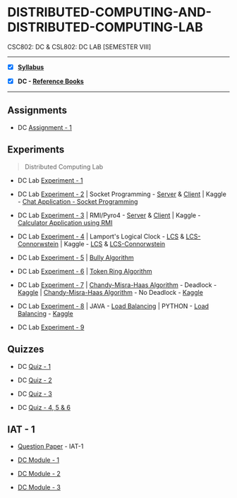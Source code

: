 # DISTRIBUTED-COMPUTING-AND-DISTRIBUTED-COMPUTING-LAB
 CSC802: DC & CSL802: DC LAB [SEMESTER VIII]

---
 
 - [X] **[Syllabus](https://github.com/Amey-Thakur/DISTRIBUTED-COMPUTING-AND-DISTRIBUTED-COMPUTING-LAB/blob/main/MU%20SEM%20VIII%20SYLLABUS.pdf)**
 
 - [X] **DC - [Reference Books](https://github.com/Amey-Thakur/DISTRIBUTED-COMPUTING-AND-DISTRIBUTED-COMPUTING-LAB/tree/main/Reference%20Books)**

---

## Assignments

 - DC [Assignment - 1](https://github.com/Amey-Thakur/DISTRIBUTED-COMPUTING-AND-DISTRIBUTED-COMPUTING-LAB/blob/main/Assignments/AMEY_B-50_DC_ASSIGNMENT-1.pdf)


## Experiments 
 
 >Distributed Computing Lab
 
 - DC Lab [Experiment - 1](https://github.com/Amey-Thakur/DISTRIBUTED-COMPUTING-AND-DISTRIBUTED-COMPUTING-LAB/blob/main/Experiments/Experiment%201/AMEY_B-50_DCL_EXPERIMENT-1.pdf)
 
 - DC Lab [Experiment - 2](https://github.com/Amey-Thakur/DISTRIBUTED-COMPUTING-AND-DISTRIBUTED-COMPUTING-LAB/blob/main/Experiments/Experiment%202/AMEY_B-50_DCL_EXPERIMENT-2.pdf) | Socket Programming - [Server](https://github.com/Amey-Thakur/DISTRIBUTED-COMPUTING-AND-DISTRIBUTED-COMPUTING-LAB/blob/main/Experiments/Experiment%202/server.py) & [Client](https://github.com/Amey-Thakur/DISTRIBUTED-COMPUTING-AND-DISTRIBUTED-COMPUTING-LAB/blob/main/Experiments/Experiment%202/client.py) | Kaggle - [Chat Application - Socket Programming](https://www.kaggle.com/ameythakur20/chat-application-socket-programming)
 
 - DC Lab [Experiment - 3](https://github.com/Amey-Thakur/DISTRIBUTED-COMPUTING-AND-DISTRIBUTED-COMPUTING-LAB/blob/main/Experiments/Experiment%203/AMEY_B-50_DCL_EXPERIMENT-3.pdf) | RMI/Pyro4 - [Server](https://github.com/Amey-Thakur/DISTRIBUTED-COMPUTING-AND-DISTRIBUTED-COMPUTING-LAB/blob/main/Experiments/Experiment%203/server.py) & [Client](https://github.com/Amey-Thakur/DISTRIBUTED-COMPUTING-AND-DISTRIBUTED-COMPUTING-LAB/blob/main/Experiments/Experiment%203/client.py) | Kaggle - [Calculator Application using RMI](https://www.kaggle.com/ameythakur20/calculator-application-using-rmi)
 
 - DC Lab [Experiment - 4](https://github.com/Amey-Thakur/DISTRIBUTED-COMPUTING-AND-DISTRIBUTED-COMPUTING-LAB/blob/main/Experiments/Experiment%204/AMEY_B-50_DCL_EXPERIMENT-4.pdf) | Lamport's Logical Clock - [LCS](https://github.com/Amey-Thakur/DISTRIBUTED-COMPUTING-AND-DISTRIBUTED-COMPUTING-LAB/blob/main/Experiments/Experiment%204/LCS.py) & [LCS-Connorwstein](https://github.com/Amey-Thakur/DISTRIBUTED-COMPUTING-AND-DISTRIBUTED-COMPUTING-LAB/blob/main/Experiments/Experiment%204/LCS-Connorwstein.py) | Kaggle - [LCS](https://www.kaggle.com/ameythakur20/lamport-s-logical-clock-lcs) & [LCS-Connorwstein](https://www.kaggle.com/ameythakur20/lamport-s-logical-clock-lcs-connorwstein)
 
 - DC Lab [Experiment - 5](https://github.com/Amey-Thakur/DISTRIBUTED-COMPUTING-AND-DISTRIBUTED-COMPUTING-LAB/blob/main/Experiments/Experiment%205/AMEY_B-50_DCL_EXPERIMENT-5.pdf) | [Bully Algorithm](https://github.com/Amey-Thakur/DISTRIBUTED-COMPUTING-AND-DISTRIBUTED-COMPUTING-LAB/blob/main/Experiments/Experiment%205/Bully.java)
 
 - DC Lab [Experiment - 6](https://github.com/Amey-Thakur/DISTRIBUTED-COMPUTING-AND-DISTRIBUTED-COMPUTING-LAB/blob/main/Experiments/Experiment%206/AMEY_B-50_DCL_EXPERIMENT-6.pdf) | [Token Ring Algorithm](https://github.com/Amey-Thakur/DISTRIBUTED-COMPUTING-AND-DISTRIBUTED-COMPUTING-LAB/blob/main/Experiments/Experiment%206/TokenRing.java)
 
 - DC Lab [Experiment - 7](https://github.com/Amey-Thakur/DISTRIBUTED-COMPUTING-AND-DISTRIBUTED-COMPUTING-LAB/blob/main/Experiments/Experiment%207/AMEY_B-50_DCL_EXPERIMENT-7.pdf) | [Chandy-Misra-Haas Algorithm](https://github.com/Amey-Thakur/DISTRIBUTED-COMPUTING-AND-DISTRIBUTED-COMPUTING-LAB/blob/main/Experiments/Experiment%207/ChandyMisraHaas%20(Deadlock).py) - Deadlock - [Kaggle](https://www.kaggle.com/ameythakur20/chandy-misra-haas-algorithm-deadlock) | [Chandy-Misra-Haas Algorithm](https://github.com/Amey-Thakur/DISTRIBUTED-COMPUTING-AND-DISTRIBUTED-COMPUTING-LAB/blob/main/Experiments/Experiment%207/ChandyMisraHaas%20(No%20Deadlock).py) - No Deadlock - [Kaggle](https://www.kaggle.com/ameythakur20/chandy-misra-haas-algorithm-no-deadlock)
 
 - DC Lab [Experiment - 8](https://github.com/Amey-Thakur/DISTRIBUTED-COMPUTING-AND-DISTRIBUTED-COMPUTING-LAB/blob/main/Experiments/Experiment%208/AMEY_B-50_DCL_EXPERIMENT-8.pdf) | JAVA - [Load Balancing](https://github.com/Amey-Thakur/DISTRIBUTED-COMPUTING-AND-DISTRIBUTED-COMPUTING-LAB/blob/main/Experiments/Experiment%208/LoadBalancing.java) | PYTHON - [Load Balancing](https://github.com/Amey-Thakur/DISTRIBUTED-COMPUTING-AND-DISTRIBUTED-COMPUTING-LAB/blob/main/Experiments/Experiment%208/LoadBalancing.py) - [Kaggle](https://www.kaggle.com/ameythakur20/load-balancing)
 
 - DC Lab [Experiment - 9](https://github.com/Amey-Thakur/DISTRIBUTED-COMPUTING-AND-DISTRIBUTED-COMPUTING-LAB/blob/main/Experiments/Experiment%209/AMEY_B-50_DCL_EXPERIMENT-9.pdf) 


## Quizzes 
 
 - DC [Quiz - 1](https://github.com/Amey-Thakur/DISTRIBUTED-COMPUTING-AND-DISTRIBUTED-COMPUTING-LAB/blob/main/Quizzes/DC_1_FH_22%5Bco1%5D.pdf)
 
 - DC [Quiz - 2](https://github.com/Amey-Thakur/DISTRIBUTED-COMPUTING-AND-DISTRIBUTED-COMPUTING-LAB/blob/main/Quizzes/DS_2_FH_22%5Bco2%5D.pdf)
 
 - DC [Quiz - 3](https://github.com/Amey-Thakur/DISTRIBUTED-COMPUTING-AND-DISTRIBUTED-COMPUTING-LAB/blob/main/Quizzes/DS_3_FH_22%5Bco3%5D.pdf)

 - DC [Quiz - 4, 5 & 6](https://github.com/Amey-Thakur/DISTRIBUTED-COMPUTING-AND-DISTRIBUTED-COMPUTING-LAB/blob/main/Quizzes/QUIZ%20II%20for%20Distributed%20Computing_Mod-IV%20to%20Mod-VI.pdf)


## IAT - 1

 - [Question Paper](https://github.com/Amey-Thakur/DISTRIBUTED-COMPUTING-AND-DISTRIBUTED-COMPUTING-LAB/blob/main/IAT-1/DC%20IAT-1%20Question%20Paper.pdf) - IAT-1
 
 - [DC Module - 1](https://github.com/Amey-Thakur/DISTRIBUTED-COMPUTING-AND-DISTRIBUTED-COMPUTING-LAB/blob/main/IAT-1/DC_Module_1-Introduction_to_Distributed_Computing.pdf)
 
 - [DC Module - 2](https://github.com/Amey-Thakur/DISTRIBUTED-COMPUTING-AND-DISTRIBUTED-COMPUTING-LAB/blob/main/IAT-1/DC_Module_2-Communication.pdf)
 
 - [DC Module - 3](https://github.com/Amey-Thakur/DISTRIBUTED-COMPUTING-AND-DISTRIBUTED-COMPUTING-LAB/blob/main/IAT-1/DC_Module_3-Synchronization.pdf) 

